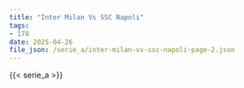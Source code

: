 ```yaml
---
title: "Inter Milan Vs SSC Napoli"
tags:
- 178
date: 2025-04-26
file_json: /serie_a/inter-milan-vs-ssc-napoli-page-2.json
---
```


{{< serie_a >}}
